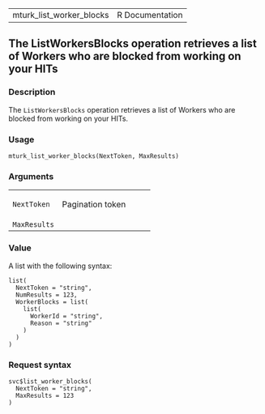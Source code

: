 <table style="width: 100%;">
<tbody>
<tr class="odd">
<td>mturk_list_worker_blocks</td>
<td style="text-align: right;">R Documentation</td>
</tr>
</tbody>
</table>

## The ListWorkersBlocks operation retrieves a list of Workers who are blocked from working on your HITs

### Description

The `ListWorkersBlocks` operation retrieves a list of Workers who are
blocked from working on your HITs.

### Usage

    mturk_list_worker_blocks(NextToken, MaxResults)

### Arguments

<table>
<colgroup>
<col style="width: 35%" />
<col style="width: 65%" />
</colgroup>
<tbody>
<tr class="odd">
<td><code
id="mturk_list_worker_blocks_:_NextToken">NextToken</code></td>
<td><p>Pagination token</p></td>
</tr>
<tr class="even">
<td><code
id="mturk_list_worker_blocks_:_MaxResults">MaxResults</code></td>
<td></td>
</tr>
</tbody>
</table>

### Value

A list with the following syntax:

    list(
      NextToken = "string",
      NumResults = 123,
      WorkerBlocks = list(
        list(
          WorkerId = "string",
          Reason = "string"
        )
      )
    )

### Request syntax

    svc$list_worker_blocks(
      NextToken = "string",
      MaxResults = 123
    )
